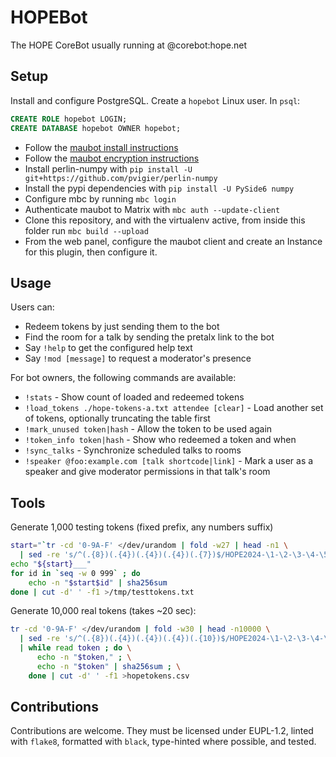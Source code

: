 # HOPEBot
The HOPE CoreBot usually running at @corebot:hope.net

## Setup
Install and configure PostgreSQL. Create a `hopebot` Linux user.
In `psql`:
```sql
CREATE ROLE hopebot LOGIN;
CREATE DATABASE hopebot OWNER hopebot;
```
- Follow the [maubot install instructions](https://docs.mau.fi/maubot/usage/setup/index.html)
- Follow the [maubot encryption instructions](https://docs.mau.fi/maubot/usage/encryption.html)
- Install perlin-numpy with `pip install -U git+https://github.com/pvigier/perlin-numpy`
- Install the pypi dependencies with `pip install -U PySide6 numpy`
- Configure mbc by running `mbc login`
- Authenticate maubot to Matrix with `mbc auth --update-client`
- Clone this repository, and with the virtualenv active, from inside this folder run `mbc build --upload`
- From the web panel, configure the maubot client and create an Instance for this plugin, then configure it.

## Usage
Users can:
- Redeem tokens by just sending them to the bot
- Find the room for a talk by sending the pretalx link to the bot
- Say `!help` to get the configured help text
- Say `!mod [message]` to request a moderator's presence

For bot owners, the following commands are available:
- `!stats` - Show count of loaded and redeemed tokens
- `!load_tokens ./hope-tokens-a.txt attendee [clear]` - Load another set of tokens,
  optionally truncating the table first
- `!mark_unused token|hash` - Allow the token to be used again
- `!token_info token|hash` - Show who redeemed a token and when
- `!sync_talks` - Synchronize scheduled talks to rooms
- `!speaker @foo:example.com [talk shortcode|link]` - Mark a user as a speaker
  and give moderator permissions in that talk's room

## Tools
Generate 1,000 testing tokens (fixed prefix, any numbers suffix)
```sh
start="`tr -cd '0-9A-F' </dev/urandom | fold -w27 | head -n1 \
  | sed -re 's/^(.{8})(.{4})(.{4})(.{4})(.{7})$/HOPE2024-\1-\2-\3-\4-\5/'`"
echo "${start}___"
for id in `seq -w 0 999` ; do
    echo -n "$start$id" | sha256sum
done | cut -d' ' -f1 >/tmp/testtokens.txt
```

Generate 10,000 real tokens (takes ~20 sec):
```sh
tr -cd '0-9A-F' </dev/urandom | fold -w30 | head -n10000 \
  | sed -re 's/^(.{8})(.{4})(.{4})(.{4})(.{10})$/HOPE2024-\1-\2-\3-\4-\5/' \
  | while read token ; do \
      echo -n "$token," ; \
      echo -n "$token" | sha256sum ; \
    done | cut -d' ' -f1 >hopetokens.csv
```

## Contributions
Contributions are welcome. They must be licensed under EUPL-1.2, linted with `flake8`, formatted with
`black`, type-hinted where possible, and tested.
